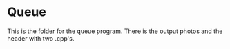 # Queue

This is the folder for the queue program. There is the output photos and the header with two .cpp's.
